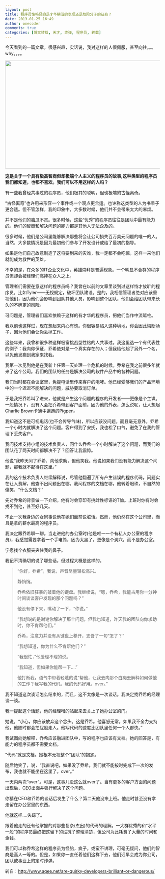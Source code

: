 ```yaml
---
layout: post
title: 程序员性格怪癖是才华横溢的表现还是危险分子的征兆？
date: 2013-01-25 16:49
author: onecoder
comments: true
categories: [博文转载, 天才, 炸弹, 程序员, 转载]
---
```

<p>
	今天看到的一篇文章，很感兴趣，实话说，我对这样的人很佩服，甚至向往。。。why。。。。</p>
<p style="text-align: center;">
	<img alt="" src="http://onecoder.qiniudn.com/8wuliao/CAMevJaO/UaAGM.jpg" style="width: 620px; height: 350px;" /></p>
<p>
	<strong>这是关于一个具有极高智商但却极端个人主义的程序员的故事,这种类型的程序员我们都知道，也都不喜欢。我们可以不用这样的人吗？</strong></p>
<p>
	有一些我曾经共事过的程序员，他们极其的聪明，但也极端的古怪离奇。</p>
<p>
	&ldquo;古怪离奇&rdquo;也许用来形容一个事件或一个观点更合适。也许称这类型的人为书呆子更合适。但不管怎样，我的印象中，大多数时候，他们并不会带来太大的麻烦。</p>
<p>
	并不是他们的脑瓜不灵。很多时候，这些&ldquo;优秀&rdquo;的程序员往往是团队中最有能力的。他们的智商和解决问题的能力都是其他人无法企及的。</p>
<p>
	很多时候，他们是公司里能够解决那些将会让公司损失百万美元问题的唯一的人。当然，大多数情况是因为最初他们参与了开发设计或给了最初的指导。</p>
<p>
	如果是他们自己故意制造了这将要到来的灾难，我一定都不会吃惊，这样一来他们就能成为救世的英雄。</p>
<p>
	不幸的是，在众多的IT企业文化中，英雄崇拜是普遍现象。一个明显不合群的程序员但却会被经理们高捧在众人之上。</p>
<p>
	管理者们需要在意这样的程序员吗？我曾在以前的文章里谈到过这样恃才放旷的程序员，比如Tyler&mdash;&mdash;无视规定，破坏团队建设。是的，我相信管理者绝对应该重视他们，因为他们会影响到团队其他人员，影响到整个团队，他们会给团队带来长久的不确定的风险。</p>
<p>
	可问题是，管理者们喜欢依赖于这样的有才华的程序员，把他们当作中流砥柱。</p>
<p>
	我以前也这样过，现在想起来内心有愧。你很容易陷入这种境地，你会因此悔断肠子，因为他们会让你丢掉工作。</p>
<p>
	这些年来，我曾和很多种这样极富挑战型性格的人共事过。我这里选一个有代表性的例子：我向你保证，乔希绝对是一个真实存在的人；但我给他起了另外一个名，以免他发癫到我家来找我。</p>
<p>
	我第一次见到他是在我新上任第一天处理一个危机的时候。乔希在我之前很多年就来了这个公司。我们的团队的任务是解决公司的软件产品中的各种问题。</p>
<p>
	我们当时都在会议室里，免提电话里传来客户的咆哮。他已经受够我们的产品环境中的一个迟迟不能解决的问题，威胁要取消订单。</p>
<p>
	于是我把乔希叫了进来，他就是产生这个问题的程序的开发者&mdash;&mdash;更像是个主谋。一般情况下，没有人会把乔希带到客户面前，因为他的外表，怎么说呢，让人想起Charlie Brown卡通中邋遢的Pigpen。</p>
<p>
	我知道这不是可视电话(也不会传导气味)，所以应该没问题。而且毫无意外，乔希一个小时内就解决了这个问题。客户得到了安抚，我也松了口气，避免了在我的管理下丢失客户。</p>
<p>
	我问技术支持小组的技术负责人，问什么乔希一个小时解决了这个问题，而我们的团队花了两天时间都解决不了？回答让我震惊。</p>
<p>
	他说&ldquo;我昨天问了乔希，向他求助，但他笑我。他说如果我们没有能力解决这个问题，那我就不配待在这里。&rdquo;</p>
<p>
	我的这个技术负责人继续解释说，尽管他翻遍了所有产生错误的程序代码，问题实在让人费解，他查不出问题出在哪。我问程序的文档在哪，他转着眼珠，不自然的傻笑，&ldquo;什么文档？&rdquo;</p>
<p>
	先对乔希的背景做一下介绍。他有时会穿印有挑衅性标语的T恤。上班时你有时会找不到他，甚至好几天。</p>
<p>
	不止一次我身边的女同事说他在她们面前说脏话。然而，他仍然在这个公司里，而且是拿的薪水最高的程序员。</p>
<p>
	我决定跟乔希聊一聊。当走进他的办公室时(他是唯一一个有私人办公室的程序员)，我感觉需要拿着一个手电筒，因为太黑了。更像是个洞穴，而不是办公室。</p>
<p>
	宁愿找个衣服夹夹住我的鼻子。</p>
<p>
	我记不清确切的说了哪些话，但过程大概是这样的。</p>
<blockquote>
	<p>
		&ldquo;你好，乔希&rdquo;，我说，声音尽量轻松高兴。</p>
	<p>
		静悄悄。</p>
	<p>
		乔希依旧狂暴的敲着他的键盘。我继续说，&ldquo;嗯，乔希，我能占用你一分钟时间谈谈客户发现的那个问题吗？&rdquo;</p>
	<p>
		他没有停下来，嘴动了一下，&ldquo;你说。&rdquo;</p>
	<p>
		&ldquo;我想说的是谢谢你解决了那个问题，但我也知道，昨天我的团队向你求助时，你不肯帮他们。&rdquo;</p>
	<p>
		乔希，注意力并没有从键盘上移开，支吾了一句&ldquo;怎了？&rdquo;</p>
	<p>
		&ldquo;我想知道，你为什么不肯帮他们？&rdquo;</p>
	<p>
		&ldquo;我很忙，&rdquo;他爱理不理的说。</p>
	<p>
		&ldquo;我知道，但如果你能帮一下&hellip;.&rdquo;</p>
	<p>
		他打断我，语气中带着轻蔑的说&ldquo;帮他，让我去向那个白痴去解释如何做他的工作？我写我的代码。我的代码好用。over。&rdquo;</p>
</blockquote>
<p>
	我不知道这次谈话怎么结束的，而且，这不太像是一次谈话。我决定找乔希的经理谈一谈。</p>
<p>
	我一提起这个话题，他的经理噌的站起来去关上了她办公室的门。</p>
<p>
	她说，&ldquo;小心，你应该放弃这个念头。这是乔希。他喜怒无常，如果我不全力支持他，他随时都会拍屁股走人。他写代码的速度比团队里任何一个人都快。&rdquo;</p>
<p>
	我试图向她解释，乔希应该融进团队中，写的程序也应该有文档。她的回答是，有能力的程序员都不需要文档。</p>
<p>
	&ldquo;代码&rdquo;就是文档。她根本无视整个&ldquo;团队&rdquo;的抱怨。</p>
<p>
	随后她笑了，说，&ldquo;我直说吧，如果没了乔希，我们就不能按时完成下一次的发布，我也就不能坐在这里了。over。&rdquo;</p>
<p>
	一天内两次&ldquo;over&rdquo;。可是，这事儿没这么就over了。当有更多的客户方面的问题出现后，CEO出面并强行解决了这个问题。</p>
<p>
	你猜在CEO和乔希的谈话后发生了什么？第二天他没来上班。他走时甚至没有拿走留在办公室里的东西。</p>
<p>
	他就这样&hellip;.失踪了。</p>
<p>
	跟着他走的还有他掌握的对那些复杂(杰出)的代码的理解。一大群优秀的和&ldquo;水平一般&rdquo;的程序员最终把这留下的烂摊子整理清楚，但公司为此耗费了大量的时间和金钱。</p>
<p>
	我们可以称乔希这样的程序员为怪胎，疯子，或蛮不讲理，可毫无疑问，他们的智商是高人一等的。但是，如果你一直任着他们这样下去，他们迟早会成为你公司，团队或事业上的定时炸弹。</p>
<p>
	转自：<a href="http://www.aqee.net/are-quirky-developers-brilliant-or-dangerous/">http://www.aqee.net/are-quirky-developers-brilliant-or-dangerous/</a></p>

